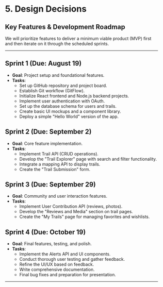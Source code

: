 # 5. Design Decisions  

## Key Features & Development Roadmap

We will prioritize features to deliver a minimum viable product (MVP) first and then iterate on it through the scheduled sprints.

---

## Sprint 1 (Due: August 19)

- **Goal**: Project setup and foundational features.
- **Tasks**:
    - Set up GitHub repository and project board.
    - Establish Git workflow (GitFlow).
    - Initialize React frontend and Node.js backend projects.
    - Implement user authentication with OAuth.
    - Set up the database schema for users and trails.
    - Create basic UI mockups and a component library.
    - Deploy a simple "Hello World" version of the app.

## Sprint 2 (Due: September 2)

- **Goal**: Core feature implementation.
- **Tasks**:
    - Implement Trail API (CRUD operations).
    - Develop the "Trail Explorer" page with search and filter functionality.
    - Integrate a mapping API to display trails.
    - Create the "Trail Submission" form.

## Sprint 3 (Due: September 29)

- **Goal**: Community and user interaction features.
- **Tasks**:
    - Implement User Contribution API (reviews, photos).
    - Develop the "Reviews and Media" section on trail pages.
    - Create the "My Trails" page for managing favorites and wishlists.

## Sprint 4 (Due: October 19)

- **Goal**: Final features, testing, and polish.
- **Tasks**:
    - Implement the Alerts API and UI components.
    - Conduct thorough user testing and gather feedback.
    - Refine the UI/UX based on feedback.
    - Write comprehensive documentation.
    - Final bug fixes and preparation for presentation.
---